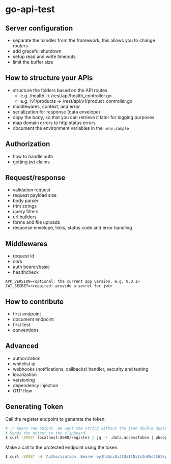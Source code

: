 # go-api-test


## Server configuration

- separate the handler from the framework, this allows you to change routers
- add graceful shutdown
- setup read and write timeouts
- limit the buffer size

## How to structure your APIs

- structure the folders based on the API routes
	- e.g. /health -> /rest/api/health_controller.go
	- e.g. /v1/products -> /rest/api/v1/product_controller.go
- middlewares, context, and error
- serialization for response (data envelope)
- copy the body, so that you can retrieve it later for logging purposes
- map domain errors to http status errors
- document the environment variables in the `.env.sample`


## Authorization

- how to handle auth
- getting jwt claims

## Request/response

- validation request
- request payload size
- body parser
- trim strings
- query filters
- url builders
- forms and file uploads
- response envelope, links, status code and error handling

## Middlewares

- request id
- cors
- auth bearer/basic
- healthcheck

```.env
APP_VERSION=<optional: the current app version, e.g. 0.0.1>
JWT_SECRET=<required: provide a secret for jwt>
```


## How to contribute

- first endpoint
- document endpoint
- first test
- conventions


## Advanced

- authorization
- whitelist ip
- webhooks (notifications, callbacks) handler, security and testing
- localization
- versioning
- dependency injection
- OTP flow

## Generating Token


Call the register endpoint to generate the token.
```bash
# -r means raw output. We want the string without the json double quotes
# Sends the output to the clipboard.
$ curl -XPOST localhost:8080/register | jq -r .data.accessToken | pbcopy
```

Make a call to the protected endpoint using the token:

```bash
$ curl -XPOST -H 'Authorization: Bearer eyJhbGciOiJIUzI1NiIsInR5cCI6IkpXVCJ9.eyJleHAiOjE2ODI1MjgxODMsInN1YiI6IjllZTNkZDI2LWY5MWItNDNjMy04NzJkLTJlNjg0YzBjOTIzYyJ9.GFZl5v0JXC72PpGa2953Ioh3xd7nM9ezI4YL-rYNK7Q' localhost:8080/v1/categories
```
